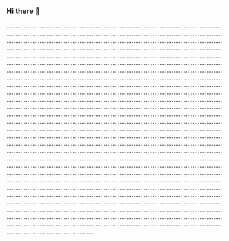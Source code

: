 ### Hi there 👋

...................................................................................................................................................................................................................................................................................................................................................................................................................................................................................................................................................................................................................................................................................................................................................................................................................................................................................................................................................................................................................................................................................................................................................................................................................................................................................................................................................................................................................................................................................................................................................................................................................................................................................................................................................................................................................................................................................................................................................................................................................................................................................................................................................................................................................................................................................................................................................................................................................................................................................................................................................................................................................................................................................................................................................................................................................................................................................................................................................................................................................................................................................................................................................................................................................................................................................................................................................................................................................................................................................................................................................................................................................................................................
